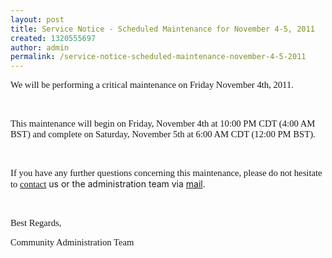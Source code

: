 ```yaml
---
layout: post
title: Service Notice - Scheduled Maintenance for November 4-5, 2011
created: 1320555697
author: admin
permalink: /service-notice-scheduled-maintenance-november-4-5-2011
---
```

<p><span style="font-size:11pt;font-family:Calibri">We will be  performing a critical maintenance on Friday November 4th, 2011. <br />
</span></p>
<p>&nbsp;</p>
<p><span style="font-size:11pt;font-family:Calibri">This maintenance  will begin on Friday, November 4th at 10:00 PM CDT (4:00 AM BST) and  complete on Saturday, November 5th at 6:00 AM CDT (12:00 PM BST).</span></p>
<p>&nbsp;</p>
<p><span style="font-size:11pt;font-family:Calibri">If you have any further questions concerning this maintenance, please do not hesitate to <a href="http://www.tikalk.com/Contact">contact</a></span> us or the administration team via <a href="mailto:community@tikalk.com">mail</a>.</p>
<p>&nbsp;</p>
<p><span style="font-size:11pt;font-family:Calibri">Best Regards,</span></p>
<p><span style="font-size: 11pt; font-family: Calibri;">Community Administration Team</span></p>
